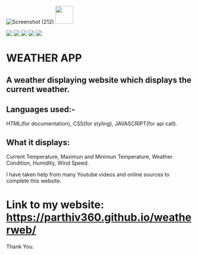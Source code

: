 ![Screenshot (212)](https://user-images.githubusercontent.com/78601801/120935961-e7ff0f00-c722-11eb-95ec-f1ef03ba489f.png)
<img src="https://user-images.githubusercontent.com/78601801/120935961-e7ff0f00-c722-11eb-95ec-f1ef03ba489f.png" height="48" width="48" />
<p float="left">
<img src="https://img.shields.io/github/issues/parthiv360/weatherweb" /> <img src="https://img.shields.io/github/forks/parthiv360/weatherweb" /> <img src="https://img.shields.io/github/stars/parthiv360/weatherweb" /> <img src="https://img.shields.io/github/license/parthiv360/weatherweb" /> <img src="https://img.shields.io/twitter/url?url=https%3A%2F%2Fgithub.com%2Fparthiv360%2Fweatherweb%2F" />
</p>




# WEATHER APP

## A weather displaying website which displays the current weather.

## Languages used:-


 HTML(for documentation),
 CSS(for styling),
 JAVASCRIPT(for api call).
 
## What it displays:


  Current Temperature,
  Maximun and Minimun Temperature,
  Weather Condition,
  Humidity,
  Wind Speed.
  
I have taken help from many Youtube videos and online sources to complete this website.


# Link to my website: https://parthiv360.github.io/weatherweb/

Thank You.
